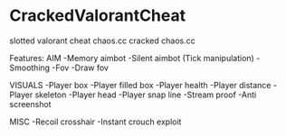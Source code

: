 # CrackedValorantCheat
slotted valorant cheat chaos.cc cracked
chaos.cc

Features:
AIM
-Memory aimbot
-Silent aimbot (Tick manipulation)
-Smoothing
-Fov
-Draw fov

VISUALS
-Player box
-Player filled box
-Player health
-Player distance
-Player skeleton
-Player head
-Player snap line
-Stream proof
-Anti screenshot

MISC
-Recoil crosshair
-Instant crouch exploit
